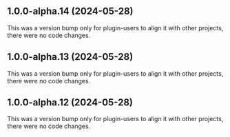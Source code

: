 ## 1.0.0-alpha.14 (2024-05-28)

This was a version bump only for plugin-users to align it with other projects, there were no code changes.

## 1.0.0-alpha.13 (2024-05-28)

This was a version bump only for plugin-users to align it with other projects, there were no code changes.

## 1.0.0-alpha.12 (2024-05-28)

This was a version bump only for plugin-users to align it with other projects, there were no code changes.